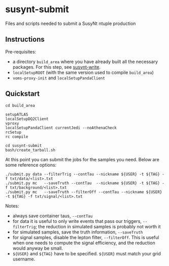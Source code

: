 susynt-submit
=============

Files and scripts needed to submit a SusyNt ntuple production

Instructions
------------

Pre-requisites:

- a directory `build_area` where you have already built all the necessary packages.
  For this step, see [susynt-write](https://github.com/gerbaudo/susynt-write).
- `localSetupROOT` (with the same version used to compile `build_area`)
- `voms-proxy-init` and `localSetupPandaClient`

Quickstart
----------

```
cd build_area

setupATLAS
localSetupDQ2Client
vproxy
localSetupPandaClient currentJedi --noAthenaCheck
rcSetup
rc compile

cd susynt-submit
bash/create_tarball.sh
```

At this point you can submit the jobs for the samples you need.
Below are some reference options:

```
./submit.py data --filterTrig --contTau --nickname ${USER} -t ${TAG} -f txt/data/<list>.txt
./submit.py mc   --saveTruth --contTau  --nickname ${USER} -t ${TAG} -f txt/background/<list>.txt
./submit.py mc   --saveTruth --filterOff --contTau --nickname ${USER} -t ${TAG} -f txt/signal/<list>.txt
```

Notes:
- always save container taus, `--contTau`
- for data it is useful to only write events that pass our triggers,
  `--filterTrig`; the reduction in simulated samples is probably not worth it
- for simulated samples, save the truth information, `--saveTruth`
- for signal samples, disable the lepton filter, `--filterOff`.
  This is useful when one needs to compute the signal efficiency,
  and the reduction would anyway be small.
- `${USER}` and `${TAG}` have to be specified. `${USER}` must match your grid username.

